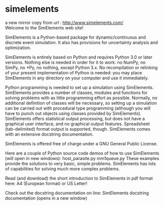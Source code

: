 # simelements
a new mirror copy from url : http://www.simelements.com/  
Welcome to the SimElements web site!

SimElements is a Python-based package for dynamic/continuous and discrete event simulation. It also has provisions for uncertainty analysis and optimization.

SimElements is entirely based on Python and requires Python 3.0 or later versions. Nothing else is needed in order for it to work: no NumPy, no SimPy, no *Py, no nothing, except Python 3.x. No recompilation or relinking of your present implementation of Python is needed: you may place SimElements in any directory on your computer and use it immediately.

Python programming is needed to set up a simulation using SimElements. SimElements provides a number of classes, modules and functions for solving problems with as little programming effort as possible. Normally, no additional definition of classes will be necessary, so setting up a simulation can be carried out with procedural type programming (although you will have to punch out objects using classes provided by SimElements). SimElements offers statistical output processing, but does not have a graphical user interface, and no graphical output features. Spreadsheet (tab-delimited) format output is supported, though. SimElements comes with an extensive docstring documentation.

SimElements is offered free of charge under a GNU General Public License.

Here are a couple of Python source code demos of how to use SimElements (will open in new windows):
host_parasite.py
mm1queue.py
These examples provide the solutions to very basic, simple problems. SimElements has lots of capabilities for solving much more complex problems.

Read (and download) the short introduction to SimElements in pdf format here: A4 (European format) or US Letter!

Check out the docstring documentation on line: SimElements docstring documentation (opens in a new window)
